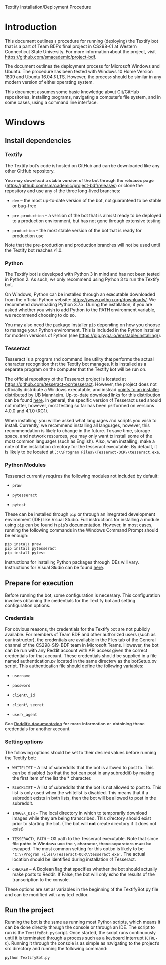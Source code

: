 Textify Installation/Deployment Procedure

# Introduction

This document outlines a procedure for running (deploying) the Textify
bot that is a part of Team BDF’s final project in CS298-01 at Western
Connecticut State University. For more information about the project,
visit <https://github.com/smacademic/project-bdf>.

The document outlines the deployment process for Microsoft Windows and
Ubuntu. The procedure has been tested with Windows 10 Home Version 1809
and Ubuntu 16.04.6 LTS. However, the process should be similar in any
modern version of either operating system.

This document assumes some basic knowledge about Git/GitHub
repositories, installing programs, navigating a computer’s file system,
and in some cases, using a command line interface.

# Windows 

## Install dependencies

### Textify

The Textify bot’s code is hosted on GitHub and can be downloaded like
any other GitHub repository.

You may download a stable version of the bot through the releases page
(<https://github.com/smacademic/project-bdf/releases>) or clone the
repository and use any of the three long-lived branches:

  - `dev` – the most up-to-date version of the bot, not guaranteed to be
    stable or bug-free

  - `pre-production` – a version of the bot that is almost ready to be
    deployed to a production environment, but has not gone through
    extensive testing

  - `production` – the most stable version of the bot that is ready for
    production use

Note that the pre-production and production branches will not be used
until the Textify bot reaches v1.0.

### Python

The Textify bot is developed with Python 3 in mind and has not been
tested in Python 2. As such, we only recommend using Python 3 to run the
Textify bot.

On Windows, Python can be installed through an executable downloaded
from the official Python website: <https://www.python.org/downloads/>.
We recommend downloading Python 3.7.x. During the installation, if you
are asked whether you wish to add Python to the PATH environment
variable, we recommend choosing to do so.

You may also need the package installer `pip` depending on how you choose
to manage your Python environment. This is included in the Python
installer for modern versions of Python (see
<https://pip.pypa.io/en/stable/installing/>).

### Tesseract

Tesseract is a program and command line utility that performs the actual
character recognition that the Textify bot manages. It is installed as a
separate program on the computer that the Textify bot will be run on.

The official repository of the Tesseract project is located at
<https://github.com/tesseract-ocr/tesseract>. However, the project does
not officially distribute a Windows executable, and instead [points to
an installer](https://github.com/tesseract-ocr/tesseract/wiki#windows)
distributed by UB Mannheim. Up-to-date download links for this
distribution can be found
[here](https://github.com/UB-Mannheim/tesseract/wiki). In general, the
specific version of Tesseract used should not matter, however, most
testing so far has been performed on versions 4.0.0 and 4.1.0 (RC1).

When installing, you will be asked what languages and scripts you wish
to install. Currently, we recommend installing all languages, however,
this recommendation is likely to change in the future. To save time,
storage space, and network resources, you may only want to install some
of the most common languages (such as English). Also, when installing,
make a note of the installation directory for the tesseract executable.
By default, it is likely to be located at `C:\\Program
Files\\Tesseract-OCR\\tesseract.exe`.

### Python Modules

Tesseract currently requires the following modules not included by
default:

  - `praw`

  - `pytesseract`

  - `pytest`

These can be installed through `pip` or through an integrated development
environment (IDE) like Visual Studio. Full instructions for installing a
module using `pip` can be found in [`pip`’s
documentation](https://pip.pypa.io/en/stable/user_guide/#installing-packages).
However, in most cases, running the following commands in the Windows
Command Prompt should be enough:

```
pip install praw  
pip install pytesseract  
pip install pytest
```

Instructions for installing Python packages through IDEs will vary.
Instructions for Visual Studio can be found
[here](https://docs.microsoft.com/en-us/visualstudio/python/tutorial-working-with-python-in-visual-studio-step-05-installing-packages?view=vs-2019).

## Prepare for execution

Before running the bot, some configuration is necessary. This
configuration involves obtaining the credentials for the Textify bot and
setting configuration options.

### Credentials

For obvious reasons, the credentials for the Textify bot are not
publicly available. For members of Team BDF and other authorized users
(such as our instructor), the credentials are available in the Files tab
of the General channel of the CS298-S19-BDF team in Microsoft Teams.
However, the bot can be run with any Reddit account with API access
given the correct credentials for that account. These credentials should
be supplied in a file named authentication.py located in the same
directory as the botSetup.py script. This authentication file should
define the following variables:

  - `username`

  - `password`

  - `client\_id`

  - `client\_secret`

  - `user\_agent`

See [Reddit’s
documentation](https://github.com/reddit-archive/reddit/wiki/OAuth2) for
more information on obtaining these credentials for another account.

### Setting options

The following options should be set to their desired values before
running the Textify bot:

  - `WHITELIST` – A list of subreddits that the bot is allowed to post to.
    This can be disabled (so that the bot can post in any subreddit) by
    making the first item of the list the \* character.

  - `BLACKLIST` – A list of subreddits that the bot is not allowed to post
    to. This list is only used when the whitelist is disabled. This
    means that if a subreddit exists in both lists, then the bot will be
    allowed to post in the subreddit.

  - `IMAGE\_DIR` – The local directory in which to temporarily download
    images while they are being transcribed. This directory should exist
    prior to starting the bot. (The bot will **not** create directory if
    it does not exist)

  - `TESSERACT\_PATH` – OS path to the Tesseract executable. Note that
    since file paths in Windows use the `\` character, these separators
    must be escaped. The most common setting for this option is likely
    to be `'C:\\Program Files\\Tesseract-OCR\\tesseract.exe'`. The
    actual location should be identified during installation of
    Tesseract.

  - `CHECKER` – A Boolean flag that specifies whether the bot should
    actually make posts to Reddit. If False, the bot will only echo the
    results of the transcription to the console.

These options are set as variables in the beginning of the TextifyBot.py
file and can be modified with any text editor.

## Run the project

Running the bot is the same as running most Python scripts, which means
it can be done directly through the console or through an IDE. The
script to run is the `TextifyBot.py` script. Once started, the script runs
continuously until it is terminated through a process such as a keyboard
interrupt (`CTRL-C`). Running it through the console is as simple as
navigating to the project’s src directory and running the following
command:

`python TextifyBot.py`
